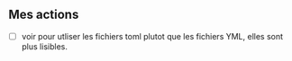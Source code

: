 ## Mes actions

- [ ] voir pour utliser les fichiers toml plutot que les fichiers YML, elles sont plus lisibles. 
